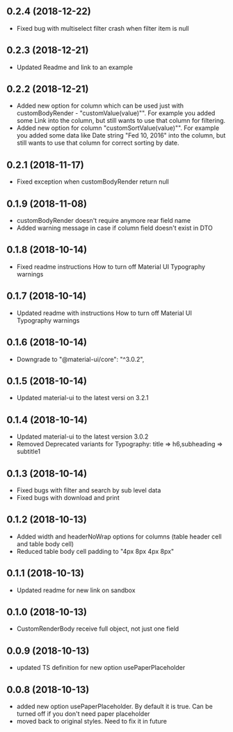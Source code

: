 <a name="0.2.4"></a>
## 0.2.4 (2018-12-22)

* Fixed bug with multiselect filter crash when filter item is null  

<a name="0.2.3"></a>
## 0.2.3 (2018-12-21)

* Updated Readme and link to an example 

<a name="0.2.2"></a>
## 0.2.2 (2018-12-21)

* Added new option for column which can be used just with customBodyRender - "customValue(value)"". For example you added some Link into the column, but still wants to use that column for filtering. 
* Added new option for column "customSortValue(value)"". For example you added some data like Date string "Fed 10, 2016" into the column, but still wants to use that column for correct sorting by date.

<a name="0.2.1"></a>
## 0.2.1 (2018-11-17)

* Fixed exception when customBodyRender return null

<a name="0.1.9"></a>
## 0.1.9 (2018-11-08)

* customBodyRender doesn't require anymore rear field name
* Added warning message in case if column field doesn't exist in DTO

<a name="0.1.8"></a>
## 0.1.8 (2018-10-14)

* Fixed readme instructions How to turn off Material UI Typography warnings

<a name="0.1.7"></a>
## 0.1.7 (2018-10-14)

* Updated readme with instructions How to turn off Material UI Typography warnings

## 0.1.6 (2018-10-14)

* Downgrade to "@material-ui/core": "^3.0.2",

## 0.1.5 (2018-10-14)

* Updated material-ui to the latest versi   on 3.2.1

<a name="0.1.4"></a>
## 0.1.4 (2018-10-14)

* Updated material-ui to the latest version 3.0.2
* Removed Deprecated variants for Typography: title => h6,subheading => subtitle1

<a name="0.1.3"></a>
## 0.1.3 (2018-10-14)

* Fixed bugs with filter and search by sub level data
* Fixed bugs with download and print 

<a name="0.1.2"></a>
## 0.1.2 (2018-10-13)

* Added width and headerNoWrap options for columns (table header cell and table body cell)
* Reduced table body cell padding to "4px 8px 4px 8px"

<a name="0.1.1"></a>
## 0.1.1 (2018-10-13)

* Updated readme for new link on sandbox

<a name="0.1.0"></a>
## 0.1.0 (2018-10-13)

* CustomRenderBody receive full object, not just one field

<a name="0.0.9"></a>
## 0.0.9 (2018-10-13)

* updated TS definition for new option usePaperPlaceholder

<a name="0.0.8"></a>
## 0.0.8 (2018-10-13)

* added new option usePaperPlaceholder. By default it is true. Can be turned off if you don't need paper placeholder
* moved back to original styles. Need to fix it in future


